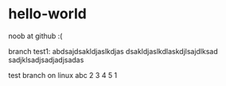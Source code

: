 # hello-world
noob at github :(

branch test1: abdsajdsakldjaslkdjas
dsakldjaslkdlaskdjlsajdlksad
sadjklsadjsadjadjsadas

test branch on linux
abc
2
3
4
5
1

